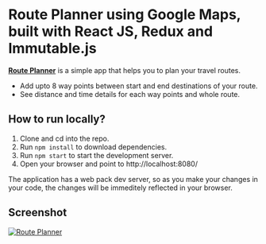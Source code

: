 # Route Planner using Google Maps, built with React JS, Redux and Immutable.js

**[Route Planner](http://veerasundar.com/route-planner)** is a simple app that helps you to plan your travel routes.

* Add upto 8 way points between start and end destinations of your route.
* See distance and time details for each way points and whole route.

## How to run locally?

1. Clone and cd into the repo.
2. Run `npm install` to download dependencies.
3. Run `npm start` to start the development server.
4. Open your browser and point to http://localhost:8080/

The application has a web pack dev server, so as you make your changes in your code, the changes will be immeditely reflected in your browser.

## Screenshot

[![Route Planner](http://veerasundar.com/route-planner/route-planner-screenshot.png)](http://veerasundar.com/route-planner)


